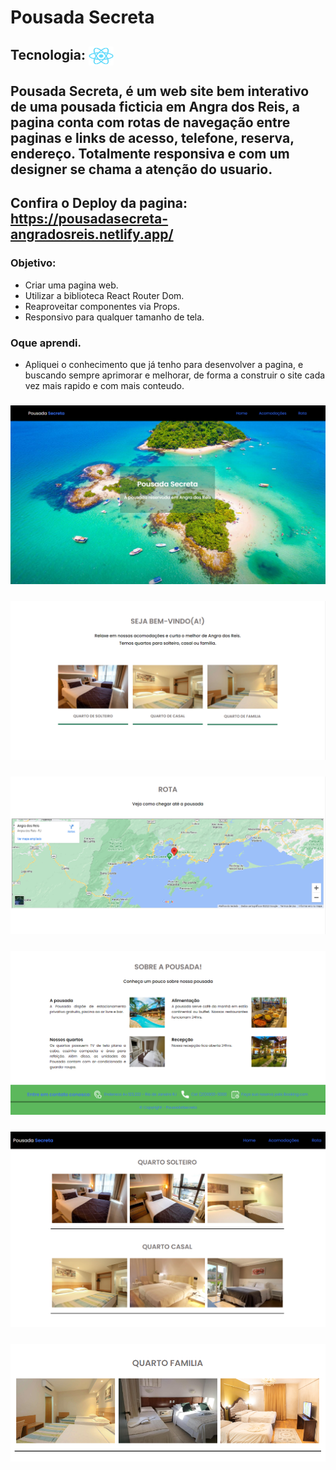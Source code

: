# Pousada Secreta

## Tecnologia: <img align="center" alt="React" height="30" width="40" src="https://raw.githubusercontent.com/devicons/devicon/master/icons/react/react-original.svg">

## Pousada Secreta, é um web site bem interativo de uma pousada ficticia em Angra dos Reis, a pagina conta com rotas de navegação entre paginas e links de acesso, telefone, reserva, endereço. Totalmente responsiva e com um designer se chama a atenção do usuario.

## Confira o Deploy da pagina: https://pousadasecreta-angradosreis.netlify.app/

### Objetivo:
- Criar uma pagina web.
- Utilizar a biblioteca React Router Dom.
- Reaproveitar componentes via Props.
- Responsivo para qualquer tamanho de tela.

### Oque aprendi.
- Apliquei o conhecimento que já tenho para desenvolver a pagina, e buscando sempre aprimorar e melhorar, de forma a construir o site cada vez mais rapido e com mais conteudo.

### ![Alt text](imagem1.PNG)
### ![Alt text](imagem2.PNG)
### ![Alt text](imagem3.PNG)
### ![Alt text](imagem4.PNG)
### ![Alt text](imagem5.PNG)
### ![Alt text](imagem6.PNG)